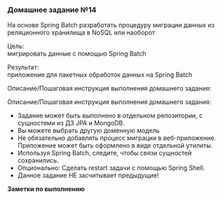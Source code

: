 <h3>Домашнее задание №14</h3>

На основе Spring Batch разработать процедуру миграции данных из реляционного хранилища в NoSQL или наоборот

Цель:  
мигрировать данные с помощью Spring Batch


Результат:  
приложение для пакетных обработок данных на Spring Batch


Описание/Пошаговая инструкция выполнения домашнего задания:  

Описание/Пошаговая инструкция выполнения домашнего задания:
* Задание может быть выполнено в отдельном репозитории, с сущностями из ДЗ JPA и MongoDB.
* Вы можете выбрать другую доменную модель
* Не обязательно добавлять процесс миграции в веб-приложение. Приложение может быть оформлено в виде отдельной утилиты.
* Используя Spring Batch, следите, чтобы связи сущностей сохранились.
* Опционально: Сделать restart задачи с помощью Spring Shell.
* Данное задание НЕ засчитывает предыдущие!


__Заметки по выполнению__
